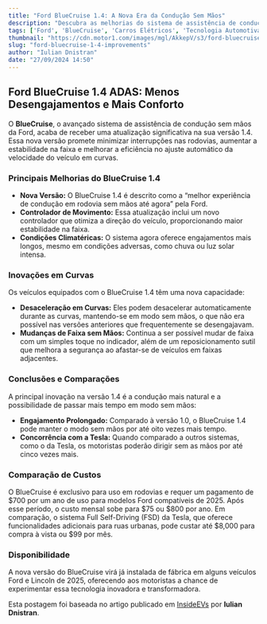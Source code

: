 ```yaml
---
title: "Ford BlueCruise 1.4: A Nova Era da Condução Sem Mãos"
description: "Descubra as melhorias do sistema de assistência de condução BlueCruise 1.4 da Ford que minimiza interrupções e aumenta a estabilidade na rodovia."
tags: ['Ford', 'BlueCruise', 'Carros Elétricos', 'Tecnologia Automotiva', 'Inovação']
thumbnail: "https://cdn.motor1.com/images/mgl/AkkepV/s3/ford-bluecruise-update.jpg"
slug: "ford-bluecruise-1-4-improvements"
author: "Iulian Dnistran"
date: "27/09/2024 14:50"
---
```


## Ford BlueCruise 1.4 ADAS: Menos Desengajamentos e Mais Conforto

O **BlueCruise**, o avançado sistema de assistência de condução sem mãos da Ford, acaba de receber uma atualização significativa na sua versão 1.4. Essa nova versão promete minimizar interrupções nas rodovias, aumentar a estabilidade na faixa e melhorar a eficiência no ajuste automático da velocidade do veículo em curvas.

### Principais Melhorias do BlueCruise 1.4
- **Nova Versão:** O BlueCruise 1.4 é descrito como a “melhor experiência de condução em rodovia sem mãos até agora” pela Ford.
- **Controlador de Movimento:** Essa atualização inclui um novo controlador que otimiza a direção do veículo, proporcionando maior estabilidade na faixa.
- **Condições Climatéricas:** O sistema agora oferece engajamentos mais longos, mesmo em condições adversas, como chuva ou luz solar intensa.

### Inovações em Curvas
Os veículos equipados com o BlueCruise 1.4 têm uma nova capacidade:
- **Desaceleração em Curvas:** Eles podem desacelerar automaticamente durante as curvas, mantendo-se em modo sem mãos, o que não era possível nas versões anteriores que frequentemente se desengajavam.
- **Mudanças de Faixa sem Mãos:** Continua a ser possível mudar de faixa com um simples toque no indicador, além de um reposicionamento sutil que melhora a segurança ao afastar-se de veículos em faixas adjacentes.

### Conclusões e Comparações
A principal inovação na versão 1.4 é a condução mais natural e a possibilidade de passar mais tempo em modo sem mãos:
- **Engajamento Prolongado:** Comparado à versão 1.0, o BlueCruise 1.4 pode manter o modo sem mãos por até oito vezes mais tempo.
- **Concorrência com a Tesla:** Quando comparado a outros sistemas, como o da Tesla, os motoristas poderão dirigir sem as mãos por até cinco vezes mais.

### Comparação de Custos
O BlueCruise é exclusivo para uso em rodovias e requer um pagamento de $700 por um ano de uso para modelos Ford compatíveis de 2025. Após esse período, o custo mensal sobe para $75 ou $800 por ano. Em comparação, o sistema Full Self-Driving (FSD) da Tesla, que oferece funcionalidades adicionais para ruas urbanas, pode custar até $8,000 para compra à vista ou $99 por mês.

### Disponibilidade
A nova versão do BlueCruise virá já instalada de fábrica em alguns veículos Ford e Lincoln de 2025, oferecendo aos motoristas a chance de experimentar essa tecnologia inovadora e transformadora.

Esta postagem foi baseada no artigo publicado em [InsideEVs](https://insideevs.com/news/735298/ford-bluecruise-1-4-improvements/) por **Iulian Dnistran**.